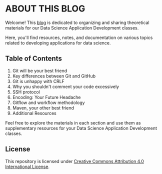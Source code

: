 # ABOUT THIS BLOG

Welcome! This [blog](https://misswond3r.github.io/) is dedicated to organizing and sharing theoretical materials for our Data Science Application Development classes.

Here, you'll find resources, notes, and documentation on various topics related to developing applications for data science.

## Table of Contents

1. Git will be your best friend
2. Key differences between Git and GitHub
3. Git is unhappy with CRLF
4. Why you shouldn't comment your code excessively
5. SSH protocol
6. Encoding: Your Future Headache
7. Gitflow and workflow methodology
8. Maven, your other best friend
9. Additional Resources

Feel free to explore the materials in each section and use them as supplementary resources for your Data Science Application Development classes.

## License

This repository is licensed under [Creative Commons Attribution 4.0 International License](LICENSE).
